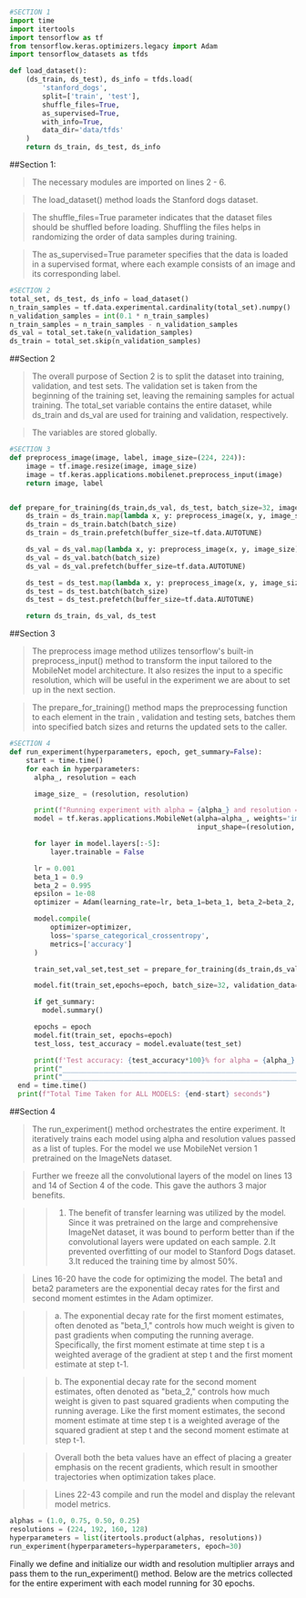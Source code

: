 ```python
#SECTION 1
import time
import itertools
import tensorflow as tf
from tensorflow.keras.optimizers.legacy import Adam
import tensorflow_datasets as tfds

def load_dataset():
    (ds_train, ds_test), ds_info = tfds.load(
        'stanford_dogs',
        split=['train', 'test'],
        shuffle_files=True,
        as_supervised=True,
        with_info=True,
        data_dir='data/tfds'
    )
    return ds_train, ds_test, ds_info
```

##Section 1:
>The necessary modules are imported  on lines 2 - 6.

>The load_dataset() method loads the Stanford dogs dataset.

>The shuffle_files=True parameter indicates that the dataset files should be shuffled before loading. Shuffling the files helps in randomizing the order of data samples during training.

>The as_supervised=True parameter specifies that the data is loaded in a supervised format, where each example consists of an image and its corresponding label.


```python
#SECTION 2
total_set, ds_test, ds_info = load_dataset()
n_train_samples = tf.data.experimental.cardinality(total_set).numpy()
n_validation_samples = int(0.1 * n_train_samples)
n_train_samples = n_train_samples - n_validation_samples
ds_val = total_set.take(n_validation_samples)
ds_train = total_set.skip(n_validation_samples)
```

##Section 2

> The overall purpose of Section 2 is to split the dataset into training, validation, and test sets. The validation set is taken from the beginning of the training set, leaving the remaining samples for actual training. The total_set variable contains the entire dataset, while ds_train and ds_val are used for training and validation, respectively.

>The variables are stored globally.


```python
#SECTION 3
def preprocess_image(image, label, image_size=(224, 224)):
    image = tf.image.resize(image, image_size)
    image = tf.keras.applications.mobilenet.preprocess_input(image)
    return image, label


def prepare_for_training(ds_train,ds_val, ds_test, batch_size=32, image_size=(224, 224)):
    ds_train = ds_train.map(lambda x, y: preprocess_image(x, y, image_size), num_parallel_calls=tf.data.AUTOTUNE)
    ds_train = ds_train.batch(batch_size)
    ds_train = ds_train.prefetch(buffer_size=tf.data.AUTOTUNE)

    ds_val = ds_val.map(lambda x, y: preprocess_image(x, y, image_size), num_parallel_calls=tf.data.AUTOTUNE)
    ds_val = ds_val.batch(batch_size)
    ds_val = ds_val.prefetch(buffer_size=tf.data.AUTOTUNE)

    ds_test = ds_test.map(lambda x, y: preprocess_image(x, y, image_size), num_parallel_calls=tf.data.AUTOTUNE)
    ds_test = ds_test.batch(batch_size)
    ds_test = ds_test.prefetch(buffer_size=tf.data.AUTOTUNE)

    return ds_train, ds_val, ds_test
```

##Section 3

> The preprocess image method utilizes tensorflow's built-in preprocess_input() method to transform the input tailored to the MobileNet model architecture. It also resizes the input to a specific resolution, which will be useful in the experiment we are about to set up in the next section.

> The prepare_for_training() method maps the preprocessing function to each element in the train , validation and testing sets, batches them into specified batch sizes and returns the updated sets to the caller.


```python
#SECTION 4
def run_experiment(hyperparameters, epoch, get_summary=False):
    start = time.time()
    for each in hyperparameters:
      alpha_, resolution = each

      image_size_ = (resolution, resolution)

      print(f"Running experiment with alpha = {alpha_} and resolution = {resolution}")
      model = tf.keras.applications.MobileNet(alpha=alpha_, weights='imagenet', include_top=True,
                                              input_shape=(resolution, resolution,3))

      for layer in model.layers[:-5]:
          layer.trainable = False

      lr = 0.001
      beta_1 = 0.9
      beta_2 = 0.995
      epsilon = 1e-08
      optimizer = Adam(learning_rate=lr, beta_1=beta_1, beta_2=beta_2, epsilon=epsilon)

      model.compile(
          optimizer=optimizer,
          loss='sparse_categorical_crossentropy',
          metrics=['accuracy']
      )

      train_set,val_set,test_set = prepare_for_training(ds_train,ds_val, ds_test, batch_size=32, image_size=image_size_)

      model.fit(train_set,epochs=epoch, batch_size=32, validation_data=val_set)

      if get_summary:
        model.summary()

      epochs = epoch
      model.fit(train_set, epochs=epoch)
      test_loss, test_accuracy = model.evaluate(test_set)

      print(f'Test accuracy: {test_accuracy*100}% for alpha = {alpha_} and resolution = {resolution}')
      print("_________________________________________________________________________________________________________________________")
      print("_________________________________________________________________________________________________________________________")
  end = time.time()
  print(f"Total Time Taken for ALL MODELS: {end-start} seconds")
```

##Section 4

>The run_experiment() method orchestrates the entire experiment. It iteratively trains each model using alpha and resolution values passed as a list of tuples.
For the model we use MobileNet version 1 pretrained on the ImageNets dataset.

>Further we freeze all the convolutional layers of the model on lines 13 and 14 of Section 4 of the code. This gave the authors 3 major benefits.
  
  >>1. The benefit of transfer learning was utilized by the model. Since it was pretrained on the large and comprehensive ImageNet dataset, it was bound to perform better than if the convolutional layers were updated on each sample.
  >>2.It prevented overfitting of our model to Stanford Dogs dataset.
  >>3.It reduced the training time by almost 50%.

> Lines 16-20 have the code for optimizing the model. The beta1 and beta2 parameters are the exponential decay rates for the first and second moment estimtes in the Adam optimizer.

  >>a. The exponential decay rate for the first moment estimates, often denoted as "beta_1," controls how much weight is given to past gradients when computing the running average. Specifically, the first moment estimate at time step t is a weighted average of the gradient at step t and the first moment estimate at step t-1.

  >>b. The exponential decay rate for the second moment estimates, often denoted as "beta_2," controls how much weight is given to past squared gradients when computing the running average. Like the first moment estimates, the second moment estimate at time step t is a weighted average of the squared gradient at step t and the second moment estimate at step t-1.

  >> Overall both the beta values have an effect of placing a greater emphasis on the recent gradients, which result in smoother trajectories when optimization takes place.

>>Lines 22-43 compile and run the model and display the relevant model metrics.


```python
alphas = (1.0, 0.75, 0.50, 0.25)
resolutions = (224, 192, 160, 128)
hyperparameters = list(itertools.product(alphas, resolutions))
run_experiment(hyperparameters=hyperparameters, epoch=30)
```

Finally we define and initialize our width and resolution multiplier arrays and pass them to the run_experiment() method. Below are the metrics collected for the entire experiment with each model running for 30 epochs.

